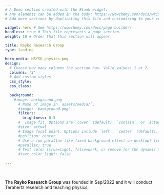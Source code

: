 ```yaml
---
# A Demo section created with the Blank widget.
# Any elements can be added in the body: https://wowchemy.com/docs/writing-markdown-latex/
# Add more sections by duplicating this file and customizing to your requirements.

widget: hero # See https://wowchemy.com/docs/page-builder/
headless: true # This file represents a page section.
weight: 10 # Order that this section will appear.

title: Rayko Research Group
type: landing

hero_media: NSYSU_physics.png
design:
  # Choose how many columns the section has. Valid values: 1 or 2.
  columns: '2'
  # Add custom styles
  css_style:
  css_class:
    
  background:
    #image: background.png
      # Name of image in `assets/media/`.
      #image: 'background.png'
      filters:
        brightness: 0.5
      #  Image fit. Options are `cover` (default), `contain`, or `actual` size.
      #size: actual
      # Image focal point. Options include `left`, `center` (default), or `right`.
      #position: center
      # Use a fun parallax-like fixed background effect on desktop? true/false
      #parallax: true
      # Text color (true=light, false=dark, or remove for the dynamic theme color).
      #text_color_light: false
  
---
```


<br>

The **Rayko Research Group** was founded in Sep/2022 and it will conduct Terahertz research and teaching physics.
